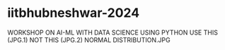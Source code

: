 # iitbhubneshwar-2024
WORKSHOP ON AI-ML WITH DATA SCIENCE USING PYTHON
 USE THIS (JPG.1)
 NOT THIS (JPG.2)
  NORMAL DISTRIBUTION.JPG
  
